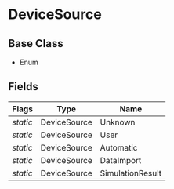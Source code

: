 # DeviceSource
## Base Class
- Enum
## Fields
Flags|Type|Name
-|-|-
*static*|DeviceSource|Unknown
*static*|DeviceSource|User
*static*|DeviceSource|Automatic
*static*|DeviceSource|DataImport
*static*|DeviceSource|SimulationResult

